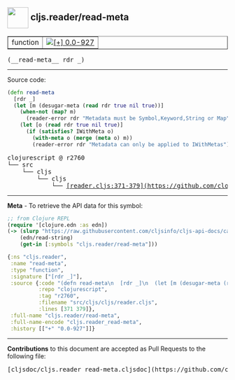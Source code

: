 ## <img width="48px" valign="middle" src="http://i.imgur.com/Hi20huC.png"> cljs.reader/read-meta

 <table border="1">
<tr>

<td>function</td>
<td><a href="https://github.com/cljsinfo/cljs-api-docs/tree/0.0-927"><img valign="middle" alt="[+] 0.0-927" src="https://img.shields.io/badge/+-0.0--927-lightgrey.svg"></a> </td>
</tr>
</table>

 <samp>
(__read-meta__ rdr _)<br>
</samp>

---





Source code:

```clj
(defn read-meta
  [rdr _]
  (let [m (desugar-meta (read rdr true nil true))]
    (when-not (map? m)
      (reader-error rdr "Metadata must be Symbol,Keyword,String or Map"))
    (let [o (read rdr true nil true)]
      (if (satisfies? IWithMeta o)
        (with-meta o (merge (meta o) m))
        (reader-error rdr "Metadata can only be applied to IWithMetas")))))
```

 <pre>
clojurescript @ r2760
└── src
    └── cljs
        └── cljs
            └── <ins>[reader.cljs:371-379](https://github.com/clojure/clojurescript/blob/r2760/src/cljs/cljs/reader.cljs#L371-L379)</ins>
</pre>


---

__Meta__ - To retrieve the API data for this symbol:

```clj
;; from Clojure REPL
(require '[clojure.edn :as edn])
(-> (slurp "https://raw.githubusercontent.com/cljsinfo/cljs-api-docs/catalog/cljs-api.edn")
    (edn/read-string)
    (get-in [:symbols "cljs.reader/read-meta"]))
```

```clj
{:ns "cljs.reader",
 :name "read-meta",
 :type "function",
 :signature ["[rdr _]"],
 :source {:code "(defn read-meta\n  [rdr _]\n  (let [m (desugar-meta (read rdr true nil true))]\n    (when-not (map? m)\n      (reader-error rdr \"Metadata must be Symbol,Keyword,String or Map\"))\n    (let [o (read rdr true nil true)]\n      (if (satisfies? IWithMeta o)\n        (with-meta o (merge (meta o) m))\n        (reader-error rdr \"Metadata can only be applied to IWithMetas\")))))",
          :repo "clojurescript",
          :tag "r2760",
          :filename "src/cljs/cljs/reader.cljs",
          :lines [371 379]},
 :full-name "cljs.reader/read-meta",
 :full-name-encode "cljs.reader_read-meta",
 :history [["+" "0.0-927"]]}

```

---

__Contributions__ to this document are accepted as Pull Requests to the following file:

 <pre>
[cljsdoc/cljs.reader_read-meta.cljsdoc](https://github.com/cljsinfo/cljs-api-docs/blob/master/cljsdoc/cljs.reader_read-meta.cljsdoc)
</pre>

